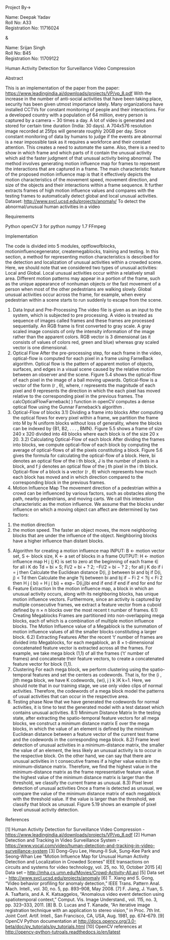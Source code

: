 Project By->


Name: Deepak Yadav      
Roll No: A33      
Registration No: 11716024

&

Name: Srijan Singh      
Roll No: B45      
Registration No: 11709122


Human Activity Detection for Surveillance Video Compression



Abstract

This is an implementation of the paper from the paper: https://www.leadingindia.ai/downloads/projects/VP/vp_8.pdf
With the increase in the number of anti-social activities that have been taking place, security has been given utmost importance lately. Many organizations have installed CCTVs for constant monitoring of people and their interactions. For a developed country with a population of 64 million, every person is captured by a camera ~ 30 times a day. A lot of video is generated and stored for certain time duration (India: 30 days). A 704x576 resolution image recorded at 25fps will generate roughly 20GB per day. Since constant monitoring of data by humans to judge if the events are abnormal is a near impossible task as it requires a workforce and their constant attention. This creates a need to automate the same. Also, there is a need to show in which frame and which parts of it contain the unusual activity which aid the faster judgment of that unusual activity being abnormal. The method involves generating motion influence map for frames to represent the interactions that are captured in a frame. The main characteristic feature of the proposed motion influence map is that it effectively depicts the motion characteristics of the movement speed, movement direction, and size of the objects and their interactions within a frame sequence. It further extracts frames of high motion influence values and compares with the testing frames to automatically detect global and local unusual activities.
Dataset:	http://www.svcl.ucsd.edu/projects/anomaly/
To detect the abnormal/unusual human activities in a video



Requirements

Python openCV 3 for python numpy 1.7 FFmpeg



Implementation

The code is divided into 5 modules, optflowofblocks, motioninfluencegenerator, createmegablocks, training and testing. In this section, a method for representing motion characteristics is described for the detection and localization of unusual activities within a crowded scene. Here, we should note that we considered two types of unusual activities:
Local and Global. Local unusual activities occur within a relatively small area. Different motion patterns may appear in a portion of the frame, such as the unique appearance of nonhuman objects or the fast movement of a person when most of the other pedestrians are walking slowly. Global unusual activities occur across the frame, for example, when every pedestrian within a scene starts to run suddenly to escape from the scene.
1) Data Input and Pre-Processing The video file is given as an input to the system, which is subjected to pre processing. A video is treated as sequence of images called frames and these frames are processed sequentially. An RGB frame is first converted to gray scale. A gray scaled image consists of only the intensity information of the image rather than the apparent colors. RGB vector is 3 dimensional (as it consists of values of colors red, green and blue) whereas gray scaled vector is one dimensional.
2) Optical Flow After the pre-processing step, for each frame in the video, optical-flow is computed for each pixel in a frame using FarneBack algorithm. Optical flow is the pattern of apparent motion of objects, surfaces, and edges in a visual scene caused by the relative motion between an observer and the scene. Figure 5.4 shows the optical-flow of each pixel in the image of a ball moving upwards. Optical-flow is a vector of the form (r , θ), where, r represents the magnitude of each pixel and θ represents the direction in which the each pixel has moved relative to the corresponding pixel in the previous frames. The calcOpticalFlowFarneback( ) function in openCV computes a dense optical flow using the Gunnar Farneback’s algorithm .
3) Optical-Flow of blocks
3.1) Dividing a frame into blocks After computing the optical flows for every pixel within a frame, we partition the frame into M by N uniform blocks without loss of generality, where the blocks can be indexed by {B1, B2, . . . , BMN}. Figure 5.5 shows a frame of size 240 x 320 divided into 48 blocks where each block is of the size 20 x 20.
3.2) Calculating Optical-Flow of each block After dividing the frames into blocks, we compute optical-flow of each block by computing the average of optical-flows of all the pixels constituting a block. Figure 5.6 gives the formula for calculating the optical-flow of a block. Here, bi denotes an optical flow of the i th block, J is the number of pixels in a block, and f ji denotes an optical flow of the j th pixel in the i th block. Optical-flow of a block is a vector (r , θ) which represents how much each block has moved and in which direction compared to the corresponding block in the previous frames.
4) Motion Influence Map The movement direction of a pedestrian within a crowd can be influenced by various factors, such as obstacles along the path, nearby pedestrians, and moving carts. We call this interaction characteristic as the motion influence. We assume that the blocks under influence on which a moving object can affect are determined by two factors:
1.	the motion direction
2.	the motion speed. The faster an object moves, the more neighboring blocks that are under the influence of the object. Neighboring blocks have a higher influence than distant blocks.
5) Algorithm for creating a motion influence map INPUT: B ← motion vector set, S ← block size, K ← a set of blocks in a frame  OUTPUT: H ← motion influence map  H j (j   K) is set to zero at the beginning of each frame  ∈ for all i   K do  Td = bi × S;  Fi/2 = bi + ? 2; −Fi/2 = bi − ? 2 ;  for all j   K do  if i = j then  Calculate the Euclidean distance D(i, j) between bi and bj  if D(i, j) < Td then  Calculate the angle ?ij between bi and bj  if − Fi 2 < ?ij < Fi 2 then  H j ( bi) = H j ( bi) + exp− D(i,j)bi  end if  end if  end if  end for  end for
6) Feature Extraction In the motion influence map, a block in which an unusual activity occurs, along with its neighboring blocks, has unique motion influence vectors. Furthermore, since an activity is captured by multiple consecutive frames, we extract a feature vector from a cuboid defined by n × n blocks over the most recent t number of frames.
6.1) Creating Megablocks Frames are partitioned into non-overlapping mega blocks, each of which is a combination of multiple motion influence blocks. The Motion Influence value of a Megablock is the summation of motion influence values of all the smaller blocks constituting a larger block.
6.2) Extracting Features After the recent ‘t’ number of frames are divided into Megablocks, for each megablock, an 8 × t-dimensional concatenated feature vector is extracted across all the frames. For example, we take mega block (1,1) of all the frames ('t' number of frames) and concatenate their feature vectors, to create a concatenated feature vector for block (1,1).
7) Clustering For each mega block, we perform clustering using the spatio-temporal features and set the centers as codewords. That is, for the (i , j)th mega block, we have K codewords, {w(i, j ) k }K k=1. Here, we should note that in our training stage, we use only video clips of normal activities. Therefore, the codewords of a mega block model the patterns of usual activities that can occur in the respective area.
8) Testing phase Now that we have generated the codewords for normal activities, it is time to test the generated model with a test dataset which contains unusual activities.
8.1) Minimum Distance Matrix In the testing state, after extracting the spatio-temporal feature vectors for all mega blocks, we construct a minimum distance matrix E over the mega blocks, in which the value of an element is defined by the minimum Euclidean distance between a feature vector of the current test frame and the codewords in the corresponding mega block.
8.2) Frame level detection of unusual activities in a minimum-distance matrix, the smaller the value of an element, the less likely an unusual activity is to occur in the respective block. On the other hand, we can say that there are unusual activities in t consecutive frames if a higher value exists in the minimum-distance matrix. Therefore, we find the highest value in the minimum-distance matrix as the frame representative feature value. If the highest value of the minimum distance matrix is larger than the threshold, we classify the current frame as unusual.
8.3) Pixel level detection of unusual activities Once a frame is detected as unusual, we compare the value of the minimum distance matrix of each megablock with the threshold value. If the value is larger than the threshold, we classify that block as unusual. Figure 5.19 shows an example of pixel level unusual activity detection.








References

[1]	Human Activity Detection for Surveillance Video Compression - https://www.leadingindia.ai/downloads/projects/VP/vp_8.pdf
[2]	Human Detection and Tracking in Video Surveillance System - https://www.vocal.com/video/human-detection-and-tracking-in-video-surveillance-system
[3]	Dong-Gyu Lee, Heung-Il Suk, Sung-Kee Park and Seong-Whan Lee “Motion Influence Map for Unusual Human Activity Detection and Localization in Crowded Scenes” IEEE transactions on circuits and systems for video technology, vol. 25, no. 10, October 2015
[4]	Data set – http://mha.cs.umn.edu/Movies/Crowd-Activity-All.avi
[5]	Data set - http://www.svcl.ucsd.edu/projects/anomaly
[6] 	T. Xiang and S. Gong, “Video behavior profiling for anomaly detection,” IEEE Trans. Pattern Anal. Mach. Intell., vol. 30, no. 5, pp. 893–908, May 2008.
[7]	F. Jiang, J. Yuan, S. A. Tsaftaris, and A. K. Katsaggelos, “Anomalous video event detection using spatiotemporal context,” Comput. Vis. Image Understand., vol. 115, no. 3, pp. 323–333, 2011.
[8]	B. D. Lucas and T. Kanade, “An iterative image registration technique with an application to stereo vision,” in Proc. 7th Int. Joint Conf. Artif. Intell., San Francisco, CA, USA, Aug. 1981, pp. 674–679.
[9]	OpenCV Python documentation at http://docs.opencv.org/3.0-beta/doc/py_tutorials/py_tutorials.html 
[10]	OpenCV references at  http://opencv-python-tutroals.readthedocs.io/en/latest
